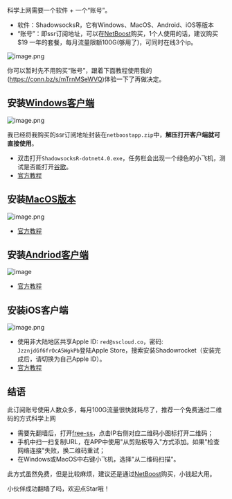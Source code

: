 科学上网需要一个软件 + 一个“账号”。
* 软件：ShadowsocksR，它有Windows、MacOS、Android、iOS等版本
* “账号”：即ssr订阅地址，可以在[NetBoost](https://relink.bid/r/bNKx9pm1hn)购买，1个人使用的话，建议购买$19 一年的套餐，每月流量限额100G(够用了)，可同时在线3个ip。

![image.png](https://upload-images.jianshu.io/upload_images/5863464-3b4e25faf8e6184a.png?imageMogr2/auto-orient/strip%7CimageView2/2/w/1240)

你可以暂时先不用购买“账号”，跟着下面教程使用我的(https://conn.bz/s/mTrnMSeWVQ)体验一下了再做决定。
## 安装[Windows客户端](https://raw.githubusercontent.com/deppwang/ShadowsocksR-download/master/netboostapp.zip)
![image.png](https://upload-images.jianshu.io/upload_images/5863464-7f814745c31c3383.png?imageMogr2/auto-orient/strip%7CimageView2/2/w/1240)

我已经将我购买的ssr订阅地址封装在`netboostapp.zip`中，**解压打开客户端就可直接使用**。
* 双击打开`ShadowsocksR-dotnet4.0.exe`，任务栏会出现一个绿色的小飞机，测试是否能打开[谷歌](www.google.com)。
* [官方教程](https://netboost.co/docs/windows/shadowsocksr.html)

## 安装[MacOS版本](https://raw.githubusercontent.com/deppwang/ShadowsocksR-download/master/ShadowsocksX-NG-R8.dmg)
![image.png](https://upload-images.jianshu.io/upload_images/5863464-63c3970019599a5a.png?imageMogr2/auto-orient/strip%7CimageView2/2/w/1240)


* [官方教程](https://netboost.co/docs/macos/shadowsocksr.html)

## 安装[Andriod客户端](https://raw.githubusercontent.com/deppwang/ShadowsocksR-download/master/ssr-3.4.0.5.apk)
![image](http://upload-images.jianshu.io/upload_images/5863464-93dd325a7a8b535e.jpg?imageMogr2/auto-orient/strip%7CimageView2/2/w/1080/q/50)


* [官方教程](https://netboost.co/docs/android/shadowsocksr.html)



## 安装iOS客户端
![image.png](https://upload-images.jianshu.io/upload_images/5863464-87f8660bf2b0a6bb.png?imageMogr2/auto-orient/strip%7CimageView2/2/w/1240)

* 使用非大陆地区共享Apple ID: `red@sscloud.co`，密码: `JzznjdGf6frOcA5WgkPb`登陆Apple Store，搜索安装Shadowrocket（安装完成后，请切换为自己Apple ID）。
* [官方教程](https://netboost.co/docs/ios/shadowrocket.html)

## 结语
此订阅账号使用人数众多，每月100G流量很快就耗尽了，推荐一个免费通过二维码的方式科学上网
* 需要先翻墙后，打开[free-ss](https://free-ss.site/)，点击IP右侧对应二维码小图标打开二维码；
* 手机中扫一扫复制URL，在APP中使用"从剪贴板导入"方式添加。如果"检查网络连接"失败，换二维码重试；
* 在Windows或MacOS中右键小飞机，选择"从二维码扫描"。

此方式虽然免费，但是比较麻烦，建议还是通过[NetBoost](https://relink.bid/r/bNKx9pm1hn)购买，小钱起大用。

小伙伴成功翻墙了吗，欢迎点Star哦！
